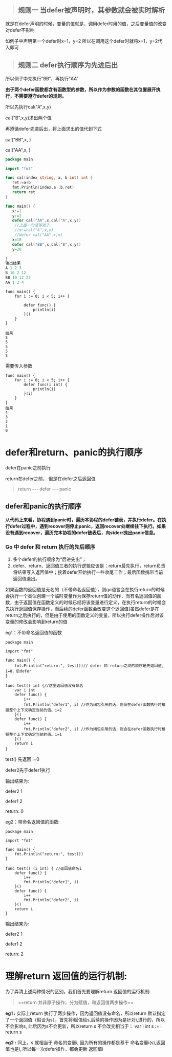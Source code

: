 > ## 规则一 当defer被声明时，其参数就会被实时解析

就是在defer声明的时候，变量的值就是，调用defer时用的值，之后变量值的改变对defer不影响

如例子中声明第一个defer时x=1，y=2 所以在调用这个defer时就将x=1，y=2代入即可

> ## 规则二 defer执行顺序为先进后出

所以例子中先执行”BB“，再执行”AA“



**由于两个defer函数都含有函数型的参数，所以作为参数的函数在其位置展开执行，不需要遵守defer的规则。**

所以先执行cal("A",x,y)

cal("B",x,y)求出两个值

再遵循defer先进后出，将上面求出的值代到下式

cal("BB",x,  ）

cal("AA",x, )

```go
package main

import "fmt"

func cal(index string, a, b int) int {
   ret:=a+b
   fmt.Println(index,a ,b,ret)
   return ret
}

func main() {
   x:=1
   y:=2
   defer cal("AA",x,cal("A",x,y))
    //上面一句话等效于
    //m:=cal("A",x,y)
    //defer cal("AA",x,m)
   x=10
   defer cal("BB",x,cal("B",x,y))
   y=20

}
输出结果
A 1 2 3
B 10 2 12
BB 10 12 22
AA 1 3 4
```





```
func main() {
    for i := 0; i < 5; i++ {
     
        defer func() {
            println(i)
        }()
    }
}

结果 
5
5
5
5
5
```

需要传入参数

```
func main() {
    for i := 0; i < 5; i++ {
        defer func(i int) {
            println(i)
        }(i)
    }
}
结果
4
3
2
1
0
```

# defer和return、panic的执行顺序

defer在panic之前执行

return在defer之前， 但是在defer之后返回值



> return ---  defer  ---  panic
>



## defer和panic的执行顺序

从**代码上来看，协程遇到panic时，遍历本协程的defer链表，并执行defer。在执行defer过程中，遇到recover则停止panic，返回recover处继续往下执行。如果没有遇到recover，遍历完本协程的defer链表后，向stderr抛出panic信息。**



### Go 中 defer 和 return 执行的先后顺序

1. 多个defer的执行顺序为“后进先出”；
2. defer、return、返回值三者的执行逻辑应该是：return最先执行，return负责将结果写入返回值中；接着defer开始执行一些收尾工作；最后函数携带当前返回值退出。

 

如果函数的返回值是无名的（不带命名返回值），则go语言会在执行return的时候会执行一个类似创建一个临时变量作为保存return值的动作，而有名返回值的函数，由于返回值在函数定义的时候已经将该变量进行定义，在执行return的时候会先执行返回值保存操作，而后续的defer函数会改变这个返回值(虽然defer是在return之后执行的，但是由于使用的函数定义的变量，所以执行defer操作后对该变量的修改会影响到return的值



eg1：不带命名返回值的函数

```
package main
 
import "fmt"
 
func main() {
    fmt.Println("return:", test())// defer 和 return之间的顺序是先返回值, i=0，后defer
}
 
func test() int {//这里返回值没有命名
    var i int
    defer func() {
        i++
        fmt.Println("defer1", i) //作为闭包引用的话，则会在defer函数执行时根据整个上下文确定当前的值。i=2
    }()
    defer func() {
        i++
        fmt.Println("defer2", i) //作为闭包引用的话，则会在defer函数执行时根据整个上下文确定当前的值。i=1
    }()
    return i
}　
```

test() 先返回 i=0

defer2先于defer1执行

输出结果为:

defer2 1

defer1 2

return: 0

 

 

eg2：带命名返回值的函数:

```
package main
 
import "fmt"
 
func main() {
    fmt.Println("return:", test())
}
 
func test() (i int) { //返回值命名i
    defer func() {
        i++
        fmt.Println("defer1", i)
    }()
    defer func() {
        i++
        fmt.Println("defer2", i)
    }()
    return i
}
```

输出结果为:

defer2 1

defer1 2

return: 2

# 理解return 返回值的运行机制:

为了弄清上述两种情况的区别，我们首先要理解return 返回值的运行机制:

> ==return 并非原子操作，分为赋值，和返回值两步操作==

**eg1 :** 实际上return 执行了两步操作，因为返回值没有命名，所以return 默认指定了一个返回值（假设为s），首先将i赋值给s,后续的操作因为是针对i,进行的，所以不会影响s, 此后因为s不会更新，所以return s 不会改变相当于：
var i int
s := i
return s

**eg2 :** 同上，s 就相当于 命名的变量i, 因为所有的操作都是基于
命名变量i(s),返回值也是i, 所以每一次defer操作，都会更新
返回值i
